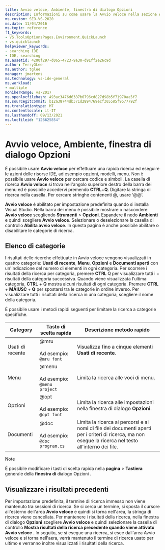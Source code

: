 ```yaml
---
title: Avvio veloce, Ambiente, finestra di dialogo Opzioni
description: Informazioni su come usare la Avvio veloce nella sezione Ambiente per cercare ed eseguire rapidamente azioni per gli asset IDE, ad esempio opzioni, modelli e menu.
ms.custom: SEO-VS-2020
ms.date: 11/04/2016
ms.topic: reference
f1_keywords:
- VS.ToolsOptionsPages.Environment.QuickLaunch
- vs.quicklaunch
helpviewer_keywords:
- searching IDE
- IDE, searching
ms.assetid: 4200f297-d065-4723-9a30-d91ff2e26c9d
author: TerryGLee
ms.author: tglee
manager: jmartens
ms.technology: vs-ide-general
ms.workload:
- multiple
monikerRange: vs-2017
ms.openlocfilehash: 493ac3476d6387b6796cd827d98b5f71970aa5f7
ms.sourcegitcommit: b12a38744db371d2894769ecf305585f9577792f
ms.translationtype: MT
ms.contentlocale: it-IT
ms.lasthandoff: 09/13/2021
ms.locfileid: "126625854"
---
```

# <a name="quick-launch-environment-options-dialog-box"></a>Avvio veloce, Ambiente, finestra di dialogo Opzioni

È possibile usare **Avvio veloce** per effettuare una rapida ricerca ed eseguire le azioni delle risorse IDE, ad esempio opzioni, modelli, menu. Non è possibile usare **Avvio veloce** per cercare codice e simboli. La casella di ricerca **Avvio veloce** si trova nell'angolo superiore destro della barra dei menu ed è possibile accedervi premendo **CTRL**+**Q**. Digitare la stringa di ricerca nella casella. Per cercare stringhe contenenti @, usare ‘@@’. 

**Avvio veloce** è abilitato per impostazione predefinita quando si installa Visual Studio. Nella barra dei menu è possibile mostrare o nascondere **Avvio veloce** scegliendo **Strumenti** > **Opzioni**. Espandere il nodo **Ambienti** e quindi scegliere **Avvio veloce**. Selezionare o deselezionare la casella di controllo **Abilita avvio veloce**. In questa pagina è anche possibile abilitare o disabilitare le categorie di ricerca.

## <a name="category-list"></a>Elenco di categorie

I risultati delle ricerche effettuate in Avvio veloce vengono visualizzati in quattro categorie: **Usati di recente**, **Menu**, **Opzioni** e **Documenti aperti** con un'indicazione del numero di elementi in ogni categoria. Per scorrere i risultati della ricerca per categoria, premere **CTRL** Q per visualizzare tutti i +  risultati della categoria successiva. Quando viene visualizzata l'ultima categoria, **CTRL** + **Q** mostra alcuni risultati di ogni categoria. Premere **CTRL** + **MAIUSC** + **Q** per spostarsi tra le categorie in ordine inverso. Per visualizzare tutti i risultati della ricerca in una categoria, scegliere il nome della categoria.

È possibile usare i metodi rapidi seguenti per limitare la ricerca a categorie specifiche.

|Category|Tasto di scelta rapida|Descrizione metodo rapido|
|--------------|--------------| - |
|Usati di recente|@mru<br /><br /> Ad esempio: `@mru font`|Visualizza fino a cinque elementi **Usati di recente**.|
|Menu|@menu<br /><br /> Ad esempio: `@menu project`|Limita la ricerca alle voci di menu.|
|Opzioni|@opt<br /><br /> Ad esempio: `@opt font`|Limita la ricerca alle impostazioni nella finestra di dialogo **Opzioni**.|
|Documenti|@doc<br /><br /> Ad esempio: `@doc program.cs`|Limita la ricerca ai percorsi e ai nomi di file dei documenti aperti per i criteri di ricerca, ma non esegue la ricerca nel testo all'interno dei file.|

> [!NOTE]
> È possibile modificare i tasti di scelta rapida nella **pagina**  >  **Tastiera** generale della **finestra di** dialogo Opzioni .

## <a name="show-previous-results"></a>Visualizzare i risultati precedenti

Per impostazione predefinita, il termine di ricerca immesso non viene mantenuto tra sessioni di ricerca. Se si cerca un termine, si sposta il cursore all'esterno dell'area **Avvio veloce** e quindi si torna nell'area, la stringa di ricerca viene cancellata. Per mantenere i risultati della ricerca, nella finestra di dialogo **Opzioni** scegliere **Avvio veloce** e quindi selezionare la casella di controllo **Mostra risultati della ricerca precedente quando viene attivato Avvio veloce** . In seguito, se si esegue una ricerca, si esce dall'area Avvio veloce e si torna nell'aera, verrà mantenuto il termine di ricerca usato per ultimo e verranno inoltre visualizzati i risultati della ricerca.

